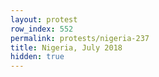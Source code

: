 ```yaml
---
layout: protest
row_index: 552
permalink: protests/nigeria-237
title: Nigeria, July 2018
hidden: true
---
```

